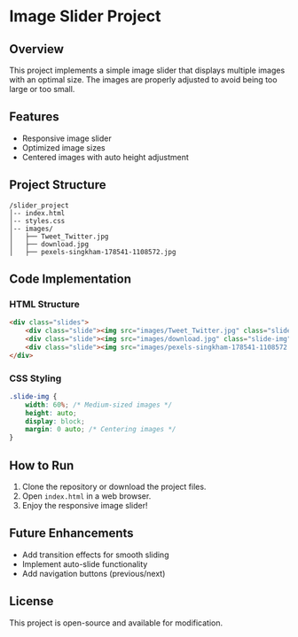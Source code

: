 # Image Slider Project

## Overview
This project implements a simple image slider that displays multiple images with an optimal size. The images are properly adjusted to avoid being too large or too small.

## Features
- Responsive image slider
- Optimized image sizes
- Centered images with auto height adjustment

## Project Structure
```
/slider_project
│-- index.html
│-- styles.css
│-- images/
│   ├── Tweet_Twitter.jpg
│   ├── download.jpg
│   ├── pexels-singkham-178541-1108572.jpg
```

## Code Implementation
### HTML Structure
```html
<div class="slides">
    <div class="slide"><img src="images/Tweet_Twitter.jpg" class="slide-img" alt="Image 1"></div>
    <div class="slide"><img src="images/download.jpg" class="slide-img" alt="Image 2"></div>
    <div class="slide"><img src="images/pexels-singkham-178541-1108572.jpg" class="slide-img" alt="Image 3"></div>
</div>
```

### CSS Styling
```css
.slide-img {
    width: 60%; /* Medium-sized images */
    height: auto;
    display: block;
    margin: 0 auto; /* Centering images */
}
```

## How to Run
1. Clone the repository or download the project files.
2. Open `index.html` in a web browser.
3. Enjoy the responsive image slider!

## Future Enhancements
- Add transition effects for smooth sliding
- Implement auto-slide functionality
- Add navigation buttons (previous/next)

## License
This project is open-source and available for modification.

